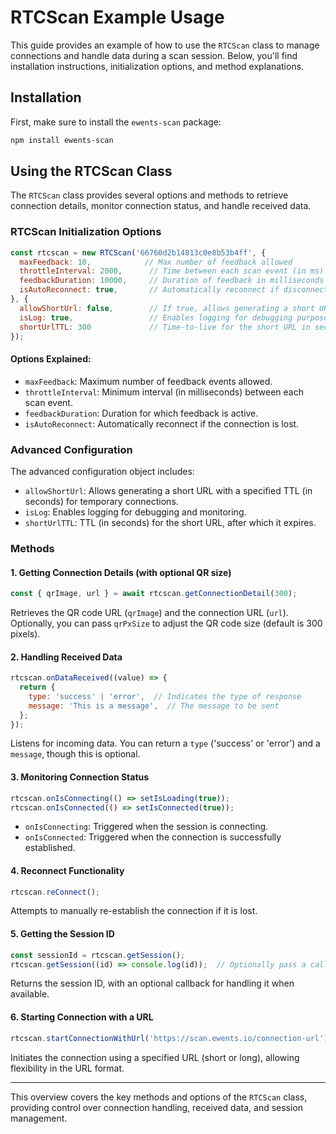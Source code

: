 
# RTCScan Example Usage

This guide provides an example of how to use the `RTCScan` class to manage connections and handle data during a scan session. Below, you'll find installation instructions, initialization options, and method explanations.

## Installation

First, make sure to install the `ewents-scan` package:

```bash
npm install ewents-scan
```

## Using the RTCScan Class

The `RTCScan` class provides several options and methods to retrieve connection details, monitor connection status, and handle received data.

### RTCScan Initialization Options

```javascript
const rtcscan = new RTCScan('66760d2b14813c0e8b53b4ff', {
  maxFeedback: 10,            // Max number of feedback allowed
  throttleInterval: 2000,      // Time between each scan event (in ms)
  feedbackDuration: 10000,     // Duration of feedback in milliseconds
  isAutoReconnect: true,       // Automatically reconnect if disconnected
}, {
  allowShortUrl: false,        // If true, allows generating a short URL with TTL
  isLog: true,                 // Enables logging for debugging purposes
  shortUrlTTL: 300             // Time-to-live for the short URL in seconds
});
```

#### Options Explained:

- `maxFeedback`: Maximum number of feedback events allowed.
- `throttleInterval`: Minimum interval (in milliseconds) between each scan event.
- `feedbackDuration`: Duration for which feedback is active.
- `isAutoReconnect`: Automatically reconnect if the connection is lost.

### Advanced Configuration

The advanced configuration object includes:

- `allowShortUrl`: Allows generating a short URL with a specified TTL (in seconds) for temporary connections.
- `isLog`: Enables logging for debugging and monitoring.
- `shortUrlTTL`: TTL (in seconds) for the short URL, after which it expires.

### Methods

#### 1. Getting Connection Details (with optional QR size)

```javascript
const { qrImage, url } = await rtcscan.getConnectionDetail(300);
```

Retrieves the QR code URL (`qrImage`) and the connection URL (`url`). Optionally, you can pass `qrPxSize` to adjust the QR code size (default is 300 pixels).

#### 2. Handling Received Data

```javascript
rtcscan.onDataReceived((value) => {
  return {
    type: 'success' | 'error',  // Indicates the type of response
    message: 'This is a message',  // The message to be sent
  };
});
```

Listens for incoming data. You can return a `type` ('success' or 'error') and a `message`, though this is optional.

#### 3. Monitoring Connection Status

```javascript
rtcscan.onIsConnecting(() => setIsLoading(true));
rtcscan.onIsConnected(() => setIsConnected(true));
```

- `onIsConnecting`: Triggered when the session is connecting.
- `onIsConnected`: Triggered when the connection is successfully established.

#### 4. Reconnect Functionality

```javascript
rtcscan.reConnect();
```

Attempts to manually re-establish the connection if it is lost.

#### 5. Getting the Session ID

```javascript
const sessionId = rtcscan.getSession();
rtcscan.getSession((id) => console.log(id));  // Optionally pass a callback
```

Returns the session ID, with an optional callback for handling it when available.

#### 6. Starting Connection with a URL

```javascript
rtcscan.startConnectionWithUrl('https://scan.ewents.io/connection-url');
```

Initiates the connection using a specified URL (short or long), allowing flexibility in the URL format.

---

This overview covers the key methods and options of the `RTCScan` class, providing control over connection handling, received data, and session management.
